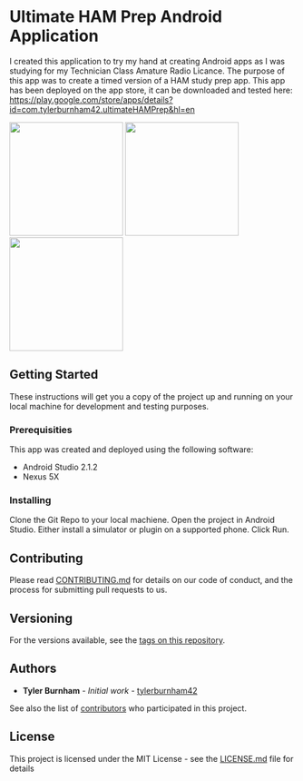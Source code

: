 # Ultimate HAM Prep Android Application
I created this application to try my hand at creating Android apps as I was studying for my Technician Class Amature Radio Licance. 
The purpose of this app was to create a timed version of a HAM study prep app. This app has been deployed on the app store, it can be downloaded and tested here:  
https://play.google.com/store/apps/details?id=com.tylerburnham42.ultimateHAMPrep&hl=en 

<img src="Screenshots/Screenshot_20160728-131752.png" alt="" width="200"/>
<img src="Screenshots/Screenshot_20160718-203756.png" alt="" width="200"/>
<img src="Screenshots/Screenshot_20160718-204158.png" alt="" width="200"/>

## Getting Started
These instructions will get you a copy of the project up and running on your local machine for development and testing purposes.

### Prerequisities
This app was created and deployed using the following software:  
 - Android Studio 2.1.2  
 - Nexus 5X  

### Installing
Clone the Git Repo to your local machiene. Open the project in Android Studio. Either install a simulator or plugin on a supported phone. Click Run.

## Contributing

Please read [CONTRIBUTING.md](CONTRIBUTING.md) for details on our code of conduct, and the process for submitting pull requests to us.

## Versioning

For the versions available, see the [tags on this repository](https://github.com/tylerburnham42/Android-Ultimate-HAM-Prep/tags). 

## Authors

* **Tyler Burnham** - *Initial work* - [tylerburnham42](https://github.com/tylerburnham42)

See also the list of [contributors](https://github.com/tylerburnham42/Android-Ultimate-HAM-Prep/contributors) who participated in this project.

## License

This project is licensed under the MIT License - see the [LICENSE.md](LICENSE.md) file for details

